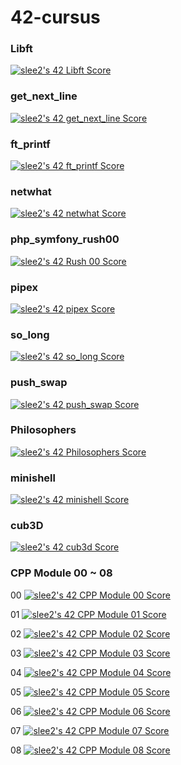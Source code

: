 # 42-cursus

### Libft
[![slee2's 42 Libft Score](https://badge42.vercel.app/api/v2/cl1n3gmlo014309lafi3qlgly/project/2166494)](https://github.com/JaeSeoKim/badge42)

### get_next_line
[![slee2's 42 get_next_line Score](https://badge42.vercel.app/api/v2/cl1n3gmlo014309lafi3qlgly/project/2169586)](https://github.com/JaeSeoKim/badge42)

### ft_printf
[![slee2's 42 ft_printf Score](https://badge42.vercel.app/api/v2/cl1n3gmlo014309lafi3qlgly/project/2169587)](https://github.com/JaeSeoKim/badge42)

### netwhat
[![slee2's 42 netwhat Score](https://badge42.vercel.app/api/v2/cl1n3gmlo014309lafi3qlgly/project/2169588)](https://github.com/JaeSeoKim/badge42)

### php_symfony_rush00
[![slee2's 42 Rush 00 Score](https://badge42.vercel.app/api/v2/cl1n3gmlo014309lafi3qlgly/project/2180456)](https://github.com/JaeSeoKim/badge42)

### pipex
[![slee2's 42 pipex Score](https://badge42.vercel.app/api/v2/cl1n3gmlo014309lafi3qlgly/project/2209762)](https://github.com/JaeSeoKim/badge42)

### so_long
[![slee2's 42 so_long Score](https://badge42.vercel.app/api/v2/cl1n3gmlo014309lafi3qlgly/project/2211787)](https://github.com/JaeSeoKim/badge42)

### push_swap
[![slee2's 42 push_swap Score](https://badge42.vercel.app/api/v2/cl1n3gmlo014309lafi3qlgly/project/2182145)](https://github.com/JaeSeoKim/badge42)

### Philosophers
[![slee2's 42 Philosophers Score](https://badge42.vercel.app/api/v2/cl1n3gmlo014309lafi3qlgly/project/2254929)](https://github.com/JaeSeoKim/badge42)

### minishell
[![slee2's 42 minishell Score](https://badge42.vercel.app/api/v2/cl1n3gmlo014309lafi3qlgly/project/2254934)](https://github.com/JaeSeoKim/badge42)

### cub3D
[![slee2's 42 cub3d Score](https://badge42.vercel.app/api/v2/cl1n3gmlo014309lafi3qlgly/project/2336129)](https://github.com/JaeSeoKim/badge42)

### CPP Module 00 ~ 08
00 [![slee2's 42 CPP Module 00 Score](https://badge42.vercel.app/api/v2/cl1n3gmlo014309lafi3qlgly/project/2311900)](https://github.com/JaeSeoKim/badge42)

01 [![slee2's 42 CPP Module 01 Score](https://badge42.vercel.app/api/v2/cl1n3gmlo014309lafi3qlgly/project/2323140)](https://github.com/JaeSeoKim/badge42)

02 [![slee2's 42 CPP Module 02 Score](https://badge42.vercel.app/api/v2/cl1n3gmlo014309lafi3qlgly/project/2395832)](https://github.com/JaeSeoKim/badge42)

03 [![slee2's 42 CPP Module 03 Score](https://badge42.vercel.app/api/v2/cl1n3gmlo014309lafi3qlgly/project/2395985)](https://github.com/JaeSeoKim/badge42)

04 [![slee2's 42 CPP Module 04 Score](https://badge42.vercel.app/api/v2/cl1n3gmlo014309lafi3qlgly/project/2398468)](https://github.com/JaeSeoKim/badge42)

05 [![slee2's 42 CPP Module 05 Score](https://badge42.vercel.app/api/v2/cl1n3gmlo014309lafi3qlgly/project/2403195)](https://github.com/JaeSeoKim/badge42)

06 [![slee2's 42 CPP Module 06 Score](https://badge42.vercel.app/api/v2/cl1n3gmlo014309lafi3qlgly/project/2416012)](https://github.com/JaeSeoKim/badge42)

07 [![slee2's 42 CPP Module 07 Score](https://badge42.vercel.app/api/v2/cl1n3gmlo014309lafi3qlgly/project/2416743)](https://github.com/JaeSeoKim/badge42)

08 [![slee2's 42 CPP Module 08 Score](https://badge42.vercel.app/api/v2/cl1n3gmlo014309lafi3qlgly/project/2417300)](https://github.com/JaeSeoKim/badge42)

